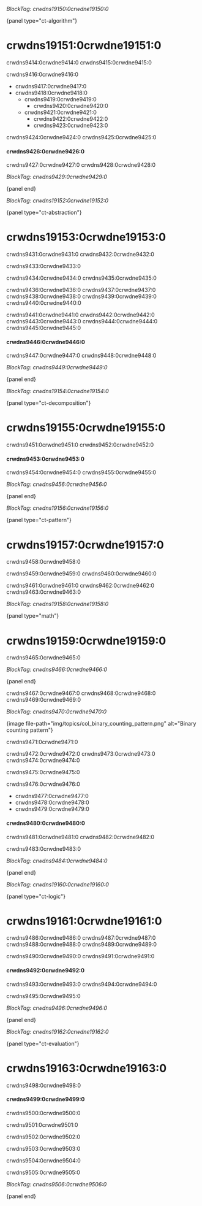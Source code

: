 *BlockTag: crwdns19150:0crwdne19150:0*

{panel type="ct-algorithm"}

# crwdns19151:0crwdne19151:0

crwdns9414:0crwdne9414:0 crwdns9415:0crwdne9415:0

crwdns9416:0crwdne9416:0

- crwdns9417:0crwdne9417:0
- crwdns9418:0crwdne9418:0 
    - crwdns9419:0crwdne9419:0 
        - crwdns9420:0crwdne9420:0
    - crwdns9421:0crwdne9421:0 
        - crwdns9422:0crwdne9422:0
        - crwdns9423:0crwdne9423:0

crwdns9424:0crwdne9424:0 crwdns9425:0crwdne9425:0

#### crwdns9426:0crwdne9426:0

crwdns9427:0crwdne9427:0 crwdns9428:0crwdne9428:0

*BlockTag: crwdns9429:0crwdne9429:0*

{panel end}

*BlockTag: crwdns19152:0crwdne19152:0*

{panel type="ct-abstraction"}

# crwdns19153:0crwdne19153:0

crwdns9431:0crwdne9431:0 crwdns9432:0crwdne9432:0

crwdns9433:0crwdne9433:0

crwdns9434:0crwdne9434:0 crwdns9435:0crwdne9435:0

crwdns9436:0crwdne9436:0 crwdns9437:0crwdne9437:0 crwdns9438:0crwdne9438:0 crwdns9439:0crwdne9439:0 crwdns9440:0crwdne9440:0

crwdns9441:0crwdne9441:0 crwdns9442:0crwdne9442:0 crwdns9443:0crwdne9443:0 crwdns9444:0crwdne9444:0 crwdns9445:0crwdne9445:0

#### crwdns9446:0crwdne9446:0

crwdns9447:0crwdne9447:0 crwdns9448:0crwdne9448:0

*BlockTag: crwdns9449:0crwdne9449:0*

{panel end}

*BlockTag: crwdns19154:0crwdne19154:0*

{panel type="ct-decomposition"}

# crwdns19155:0crwdne19155:0

crwdns9451:0crwdne9451:0 crwdns9452:0crwdne9452:0

#### crwdns9453:0crwdne9453:0

crwdns9454:0crwdne9454:0 crwdns9455:0crwdne9455:0

*BlockTag: crwdns9456:0crwdne9456:0*

{panel end}

*BlockTag: crwdns19156:0crwdne19156:0*

{panel type="ct-pattern"}

# crwdns19157:0crwdne19157:0

crwdns9458:0crwdne9458:0

crwdns9459:0crwdne9459:0 crwdns9460:0crwdne9460:0

crwdns9461:0crwdne9461:0 crwdns9462:0crwdne9462:0 crwdns9463:0crwdne9463:0

*BlockTag: crwdns19158:0crwdne19158:0*

{panel type="math"}

# crwdns19159:0crwdne19159:0

crwdns9465:0crwdne9465:0

*BlockTag: crwdns9466:0crwdne9466:0*

{panel end}

crwdns9467:0crwdne9467:0 crwdns9468:0crwdne9468:0 crwdns9469:0crwdne9469:0

*BlockTag: crwdns9470:0crwdne9470:0*

{image file-path="img/topics/col_binary_counting_pattern.png" alt="Binary counting pattern"}

crwdns9471:0crwdne9471:0

crwdns9472:0crwdne9472:0 crwdns9473:0crwdne9473:0 crwdns9474:0crwdne9474:0

crwdns9475:0crwdne9475:0

crwdns9476:0crwdne9476:0

- crwdns9477:0crwdne9477:0
- crwdns9478:0crwdne9478:0
- crwdns9479:0crwdne9479:0

#### crwdns9480:0crwdne9480:0

crwdns9481:0crwdne9481:0 crwdns9482:0crwdne9482:0

crwdns9483:0crwdne9483:0

*BlockTag: crwdns9484:0crwdne9484:0*

{panel end}

*BlockTag: crwdns19160:0crwdne19160:0*

{panel type="ct-logic"}

# crwdns19161:0crwdne19161:0

crwdns9486:0crwdne9486:0 crwdns9487:0crwdne9487:0 crwdns9488:0crwdne9488:0 crwdns9489:0crwdne9489:0

crwdns9490:0crwdne9490:0 crwdns9491:0crwdne9491:0

#### crwdns9492:0crwdne9492:0

crwdns9493:0crwdne9493:0 crwdns9494:0crwdne9494:0

crwdns9495:0crwdne9495:0

*BlockTag: crwdns9496:0crwdne9496:0*

{panel end}

*BlockTag: crwdns19162:0crwdne19162:0*

{panel type="ct-evaluation"}

# crwdns19163:0crwdne19163:0

crwdns9498:0crwdne9498:0

#### crwdns9499:0crwdne9499:0

crwdns9500:0crwdne9500:0

crwdns9501:0crwdne9501:0

crwdns9502:0crwdne9502:0

crwdns9503:0crwdne9503:0

crwdns9504:0crwdne9504:0

crwdns9505:0crwdne9505:0

*BlockTag: crwdns9506:0crwdne9506:0*

{panel end}